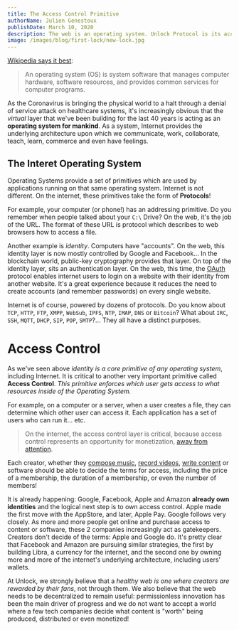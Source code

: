 ```yaml
---
title: The Access Control Primitive
authorName: Julien Genestoux
publishDate: March 10, 2020
description: The web is an operating system. Unlock Protocol is its access control primitive
image: /images/blog/first-lock/new-lock.jpg
---
```


[Wikipedia says it best](https://en.wikipedia.org/wiki/Operating_system):

> An operating system (OS) is system software that manages computer hardware, software resources, and provides common services for computer programs.

As the Coronavirus is bringing the physical world to a halt through a denial of service attack on healthcare systems, it's increasingly obvious that the _virtual_ layer that we've been building for the last 40 years is acting as an **operating system for mankind**. As a system, Internet provides the underlying architecture upon which we communicate, work, collaborate, teach, learn, commerce and even have feelings.

## The Interet Operating System

Operating Systems provide a set of primitives which are used by applications running on that same operating system. Internet is not different. On the internet, these primitives take the form of **Protocols**!

For example, your computer (or phone!) has an addressing primitive. Do you remember when people talked about your `C:\` Drive? On the web, it's the job of the URL. The format of these URL is protocol which describes to web browsers how to access a file.

Another example is _identity_. Computers have "accounts". On the web, this identity layer is now mostly controlled by Google and Facebook... In the blockchain world, public-key cryptography provides that layer. On top of the identity layer, sits an authentication layer. On the web, this time, the [OAuth](https://en.wikipedia.org/wiki/OAuth) protocol enables internet users to login on a website with their identity from another website. It's a great experience because it reduces the need to create accounts (and remember passwords) on every single website.

Internet is of course, powered by dozens of protocols. Do you know about `TCP`, `HTTP`, `FTP`, `XMPP`, `WebSub`, `IPFS`, `NTP`, `IMAP`, `DNS` or `Bitcoin`? What about `IRC`, `SSH`, `MQTT`, `DHCP`, `SIP`, `POP`, `SMTP`?... They all have a distinct purposes.

# Access Control

As we've seen above *identity is a core primitive of any operating system*, including Internet. It is critical to another very important primitive called **Access Control**. _This primitive enforces which user gets access to what resources inside of the Operating System._

For example, on a computer or a server, when a user creates a file, they can determine which other user can access it. Each application has a set of users who can run it... etc.

> On the internet, the access control layer is critical, because access control represents an opportunity for monetization, [away from attention](https://medium.com/unlock-protocol/the-end-of-the-ad-supported-web-d4d093fb462f).

Each creator, whether they [compose music](http://phunkstatik.zplit.eth.link/), [record videos](https://chrisblec.com/CHAI/), [write content](https://bit.ly/the-defiant) or software should be able to decide the terms for access, including the price of a membership, the duration of a membership, or even the number of members!

It is already happening: Google, Facebook, Apple and Amazon **already own identities** and the logical next step is to own access control. Apple made the first move with the AppStore, and later, Apple Pay. Google follows very closely. As more and more people get online and purchase access to content or software, these 2 companies increasingly act as gatekeepers. Creators don't decide of the terms: Apple and Google do. It's pretty clear that Facebook and Amazon are pursuing similar strategies, the first by building Libra, a currency for the internet, and the second one by owning more and more of the internet's underlying architecture, including users' wallets.

At Unlock, we strongly believe that a _healthy web is one where creators are rewarded by their fans_, not through them. We also believe that the web needs to be decentralized to remain useful: permissionless innovation has been the main driver of progress and we do not want to accept a world where a few tech companies decide what content is "worth" being produced, distributed or even monetized!




